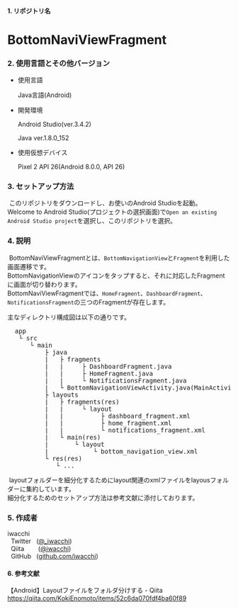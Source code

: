 #### 1. リポジトリ名

# BottomNaviViewFragment



### 2. 使用言語とその他バージョン
- 使用言語

  Java言語(Android)
- 開発環境

  Android Studio(ver.3.4.2)
  
  Java ver.1.8.0_152
  
- 使用仮想デバイス

  Pixel 2 API 26(Android 8.0.0, API 26)

### 3. セットアップ方法

  &nbsp;このリポジトリをダウンロードし、お使いのAndroid Studioを起動。<br>
  Welcome to Android Studio(プロジェクトの選択画面)で`Open an existing Android Studio project`を選択し、このリポジトリを選択。
  
### 4. 説明
  
  &nbsp;BottomNaviViewFragmentとは、`BottomNavigationView`と`Fragment`を利用した画面遷移です。<br>
  BottomNavigationViewのアイコンをタップすると、それに対応したFragmentに画面が切り替わります。<br>
  BottomNaviViewFragmentでは、`HomeFragment`、`DashboardFragment`、`NotificationsFragment`の三つのFragmentが存在します。<br>
  
  主なディレクトリ構成図は以下の通りです。<br>
  <pre>
  app
   └ src
      └ main
          ├ java
          |   ├ fragments
          |   |     ├ DashboardFragment.java
          |   |     ├ HomeFragment.java
          |   |     └ NotificationsFragment.java
          |   └ BottomNavigationViewActivity.java(MainActivity)
          ├ layouts
          |   ├ fragments(res)
          |   |     └ layout
          |   |          ├ dashboard_fragment.xml
          |   |          ├ home_fragment.xml
          |   |          └ notifications_fragment.xml
          |   └ main(res)
          |       └ layout
          |            └ bottom_navigation_view.xml
          └ res(res)
             └ ...
</pre>

&nbsp;layoutフォルダーを細分化するためにlayout関連のxmlファイルをlayousフォルダーに集約しています。<br>
細分化するためのセットアップ方法は参考文献に添付しております。<br>

### 5. 作成者
iwacchi<br>
&nbsp; Twitter &nbsp; ([@_iwacchi](https://twitter.com/_iwacchi))<br>
&nbsp; Qiita &nbsp;&nbsp;&nbsp;&nbsp;&nbsp;&nbsp; ([@iwacchi](https://qiita.com/iwacchi))<br>
&nbsp; GitHub &nbsp; ([github.com/iwacchi](https://github.com/iwacchi))<br>

#### 6. 参考文献
【Android】Layoutファイルをフォルダ分けする - Qiita<br>
https://qiita.com/KokiEnomoto/items/52c6da070fdf4ba60f89
